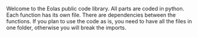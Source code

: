 Welcome to the Eolas public code library.
All parts are coded in python. Each function has its own file.
There are dependencies between the functions. If you plan to use the code as is, you need to have all the files in one folder, otherwise you will break the imports.
